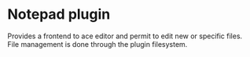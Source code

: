 # Notepad plugin

Provides a frontend to ace editor and permit to edit new or specific files.
File management is done through the plugin filesystem.
